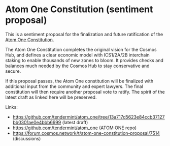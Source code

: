 # Atom One Constitution (sentiment proposal)

This is a sentiment proposal for the finalization and future ratification of the [Atom One Constitution](https://github.com/tendermint/atom_one/tree/13a717d5623e84ccb37127bb0301ae0e4bbb6999).

The Atom One Constitution completes the original vision for the Cosmos Hub,
and defines a clear economic model with ICS1/2A/2B interchain staking to enable thousands of new zones to bloom.
It provides checks and balances much needed by the Cosmos Hub to stay conservative and secure.

If this proposal passes, the Atom One constitution will be finalized with additional input from the community and expert lawyers. The final constitution will then require another proposal vote to ratify. The spirit of the latest draft 
as linked here will be preserved.

Links:
 * https://github.com/tendermint/atom_one/tree/13a717d5623e84ccb37127bb0301ae0e4bbb6999 (latest draft)
 * https://github.com/tendermint/atom_one (ATOM ONE repo)
 * https://forum.cosmos.network/t/atom-one-constitution-proposal/7514 (discussions)
